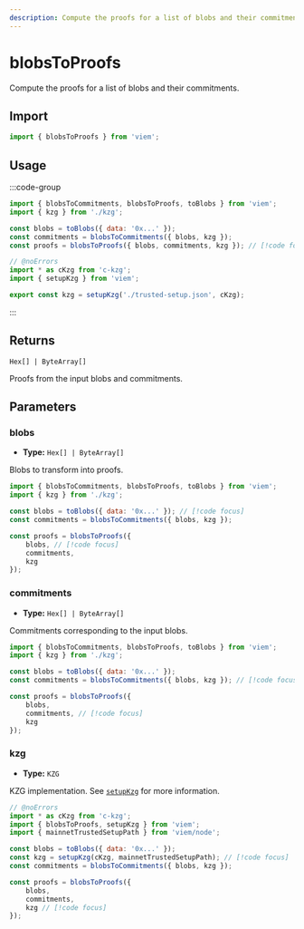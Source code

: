 ```yaml
---
description: Compute the proofs for a list of blobs and their commitments.
---
```


# blobsToProofs

Compute the proofs for a list of blobs and their commitments.

## Import

```js twoslash
import { blobsToProofs } from 'viem';
```

## Usage

:::code-group

```js twoslash [example.ts]
import { blobsToCommitments, blobsToProofs, toBlobs } from 'viem';
import { kzg } from './kzg';

const blobs = toBlobs({ data: '0x...' });
const commitments = blobsToCommitments({ blobs, kzg });
const proofs = blobsToProofs({ blobs, commitments, kzg }); // [!code focus]
```

```js twoslash [kzg.ts] filename="kzg.ts"
// @noErrors
import * as cKzg from 'c-kzg';
import { setupKzg } from 'viem';

export const kzg = setupKzg('./trusted-setup.json', cKzg);
```

:::

## Returns

`Hex[] | ByteArray[]`

Proofs from the input blobs and commitments.

## Parameters

### blobs

- **Type:** `Hex[] | ByteArray[]`

Blobs to transform into proofs.

```js twoslash
import { blobsToCommitments, blobsToProofs, toBlobs } from 'viem';
import { kzg } from './kzg';

const blobs = toBlobs({ data: '0x...' }); // [!code focus]
const commitments = blobsToCommitments({ blobs, kzg });

const proofs = blobsToProofs({
    blobs, // [!code focus]
    commitments,
    kzg
});
```

### commitments

- **Type:** `Hex[] | ByteArray[]`

Commitments corresponding to the input blobs.

```js twoslash
import { blobsToCommitments, blobsToProofs, toBlobs } from 'viem';
import { kzg } from './kzg';

const blobs = toBlobs({ data: '0x...' });
const commitments = blobsToCommitments({ blobs, kzg }); // [!code focus]

const proofs = blobsToProofs({
    blobs,
    commitments, // [!code focus]
    kzg
});
```

### kzg

- **Type:** `KZG`

KZG implementation. See [`setupKzg`](/docs/utilities/setupKzg) for more information.

```js twoslash
// @noErrors
import * as cKzg from 'c-kzg';
import { blobsToProofs, setupKzg } from 'viem';
import { mainnetTrustedSetupPath } from 'viem/node';

const blobs = toBlobs({ data: '0x...' });
const kzg = setupKzg(cKzg, mainnetTrustedSetupPath); // [!code focus]
const commitments = blobsToCommitments({ blobs, kzg });

const proofs = blobsToProofs({
    blobs,
    commitments,
    kzg // [!code focus]
});
```
